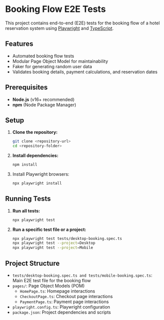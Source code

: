 # Booking Flow E2E Tests

This project contains end-to-end (E2E) tests for the booking flow of a hotel reservation system using [Playwright](https://playwright.dev/) and [TypeScript](https://www.typescriptlang.org/).

## Features

- Automated booking flow tests
- Modular Page Object Model for maintainability
- Faker for generating random user data
- Validates booking details, payment calculations, and reservation dates

## Prerequisites

- **Node.js** (v16+ recommended)
- **npm** (Node Package Manager)

## Setup

1. **Clone the repository:**

   ```bash
   git clone <repository-url>
   cd <repository-folder>

2. **Install dependencies:**

   ```bash
   npm install
    ```
3. Install Playwright browsers:
     ```bash
   npx playwright install
    ```

## Running Tests
1. **Run all tests:**

   ```bash
   npx playwright test
   ```

2. **Run a specific test file or a project:**

   ```bash
   npx playwright test tests/desktop-booking.spec.ts
   npx playwright test --project=Desktop
   npx playwright test --project=Mobile

## Project Structure

- `tests/desktop-booking.spec.ts and tests/mobile-booking.spec.ts`: Main E2E test file for the booking flow
- `pages/`: Page Object Models (POM)
    - `HomePage.ts`: Homepage interactions
    - `CheckoutPage.ts`: Checkout page interactions
    - `PaymentPage.ts`: Payment page interactions
- `playwright.config.ts`: Playwright configuration
- `package.json`: Project dependencies and scripts
